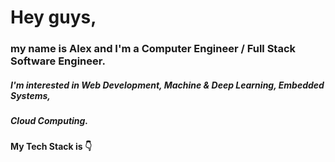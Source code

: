 # Hey guys,

### my name is Alex and I'm a Computer Engineer / Full Stack Software Engineer.
##### I'm interested in Web Development, Machine & Deep Learning, Embedded Systems,
##### Cloud Computing.

#### My Tech Stack is 👇



